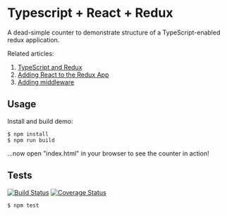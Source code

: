 # Typescript + React + Redux

A dead-simple counter to demonstrate structure of a TypeScript-enabled redux
application.

Related articles:

  1. [TypeScript and Redux][article-1]
  2. [Adding React to the Redux App][article-2]
  3. [Adding middleware][article-3]

## Usage

Install and build demo:

    $ npm install
    $ npm run build

...now open "index.html" in your browser to see the counter in action!

## Tests

[![Build Status](https://travis-ci.org/rjz/typescript-react-redux.svg?branch=feature%2Fci)](https://travis-ci.org/rjz/typescript-react-redux) [![Coverage Status](https://coveralls.io/repos/github/rjz/typescript-react-redux/badge.svg?branch=feature%2Fci)](https://coveralls.io/github/rjz/typescript-react-redux?branch=feature%2Fci)

    $ npm test

[article-1]: https://rjzaworski.com/2016/08/getting-started-with-redux-and-typescript
[article-2]: https://rjzaworski.com/2016/08/typescript-redux-and-react
[article-3]: https://rjzaworski.com/2016/09/typescript-redux-async-actions
